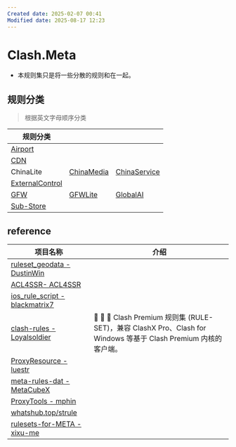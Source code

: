 ```yaml
---
Created date: 2025-02-07 00:41
Modified date: 2025-08-17 12:23
---
```

# Clash.Meta

- 本规则集只是将一些分散的规则和在一起。

## 规则分类

> 根据英文字母顺序分类

| 规则分类                                                                                                                                      |                                                                                      |                                                                                          |
| ----------------------------------------------------------------------------------------------------------------------------------------- | ------------------------------------------------------------------------------------ | ---------------------------------------------------------------------------------------- |
| [Airport](https://github.com/LaolunsiG/PCR/tree/main/Rules/Clash.Meta/Airport)                                                            |                                                                                      |                                                                                          |
| [CDN](https://github.com/LaolunsiG/PCR/tree/main/Rules/Clash.Meta/CDN)                                                                    |                                                                                      |                                                                                          |
| ChinaLite                                                                                                                                 | [ChinaMedia](https://github.com/LaolunsiG/PCR/tree/main/Rules/Clash.Meta/ChinaMedia) | [ChinaService](https://github.com/LaolunsiG/PCR/tree/main/Rules/Clash.Meta/ChinaService) |
| [ExternalControl](https://github.com/LaolunsiG/PCR/tree/main/Rules/Clash.Meta/ExternalControl)                                            |                                                                                      |                                                                                          |
| [GFW](https://github.com/LaolunsiG/PCR/tree/main/Rules/Clash.Meta/GFWhttps://github.com/LaolunsiG/PCR/tree/main/Rules/Clash.Meta/GFWLite) | [GFWLite](https://github.com/LaolunsiG/PCR/tree/main/Rules/Clash.Meta/GFWLite)       | [GlobalAI](https://github.com/LaolunsiG/PCR/tree/main/Rules/Clash.Meta/GlobalAI)         |
| [Sub-Store](https://github.com/LaolunsiG/PCR/tree/main/Rules/Clash.Meta/Sub-Store)                                                        |                                                                                      |                                                                                          |

## reference

| 项目名称                                                                                                         | 介绍                                                                                              |
| ------------------------------------------------------------------------------------------------------------ | ----------------------------------------------------------------------------------------------- |
| [ruleset_geodata - DustinWin](https://github.com/DustinWin/ruleset_geodata)                                  |                                                                                                 |
| [ACL4SSR- ACL4SSR](https://github.com/ACL4SSR/ACL4SSR)                                                       |                                                                                                 |
| [ios_rule_script - blackmatrix7](https://github.com/blackmatrix7/ios_rule_script/tree/master/rule/Clash)     |                                                                                                 |
| [clash-rules - Loyalsoldier](https://github.com/Loyalsoldier/clash-rules)                                    | 🦄️ 🎃 👻 Clash Premium 规则集 (RULE-SET)，兼容 ClashX Pro、Clash for Windows 等基于 Clash Premium 内核的客户端。 |
| [ProxyResource - luestr](https://github.com/luestr/ProxyResource/blob/main/Resource/Markdown/Rule/README.md) |                                                                                                 |
| [meta-rules-dat - MetaCubeX](https://github.com/MetaCubeX/meta-rules-dat)                                    |                                                                                                 |
| [ProxyTools - mphin](https://github.com/mphin/ProxyTools)                                                    |                                                                                                 |
| [whatshub.top/strule](https://whatshub.top/strule)                                                           |                                                                                                 |
| [rulesets-for-META - xixu-me](https://github.com/xixu-me/rulesets-for-META)                                  |                                                                                                 |